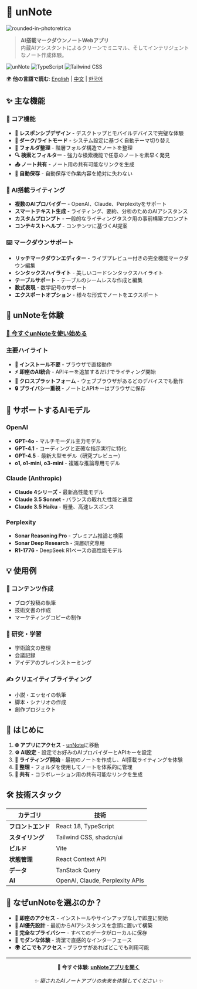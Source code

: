 
# 📝 unNote

![rounded-in-photoretrica](https://github.com/user-attachments/assets/718e66df-1e1d-4b9d-93f6-9509ddfa3d97)

> **AI搭載マークダウンノートWebアプリ**  
> 内蔵AIアシスタントによるクリーンでミニマル、そしてインテリジェントなノート作成体験。

![unNote](https://img.shields.io/badge/Built%20with-React-61DAFB?style=flat-square&logo=react&logoColor=white)
![TypeScript](https://img.shields.io/badge/TypeScript-007ACC?style=flat-square&logo=typescript&logoColor=white)
![Tailwind CSS](https://img.shields.io/badge/Tailwind%20CSS-38B2AC?style=flat-square&logo=tailwind-css&logoColor=white)

🌍 **他の言語で読む**: [English](README.md) | [中文](README-CN.md) | [한국어](README-KR.md)

## ✨ 主な機能

### 🎯 コア機能
- **📱 レスポンシブデザイン** - デスクトップとモバイルデバイスで完璧な体験
- **🌙 ダーク/ライトモード** - システム設定に基づく自動テーマ切り替え
- **📂 フォルダ整理** - 階層フォルダ構造でノートを整理
- **🔍 検索とフィルター** - 強力な検索機能で任意のノートを素早く発見
- **📤 ノート共有** - ノート用の共有可能なリンクを生成
- **💾 自動保存** - 自動保存で作業内容を絶対に失わない

### 🤖 AI搭載ライティング
- **複数のAIプロバイダー** - OpenAI、Claude、Perplexityをサポート
- **スマートテキスト生成** - ライティング、要約、分析のためのAIアシスタンス
- **カスタムプロンプト** - 一般的なライティングタスク用の事前構築プロンプト
- **コンテキストヘルプ** - コンテンツに基づくAI提案

### ⌨️ マークダウンサポート
- **リッチマークダウンエディター** - ライブプレビュー付きの完全機能マークダウン編集
- **シンタックスハイライト** - 美しいコードシンタックスハイライト
- **テーブルサポート** - テーブルのシームレスな作成と編集
- **数式表現** - 数学記号のサポート
- **エクスポートオプション** - 様々な形式でノートをエクスポート

## 🚀 unNoteを体験

### **[🌟 今すぐunNoteを使い始める](https://unnote.works)**

### 主要ハイライト
- **🚫 インストール不要** - ブラウザで直接動作
- **⚡ 即座のAI統合** - APIキーを追加するだけでライティング開始
- **📱 クロスプラットフォーム** - ウェブブラウザがあるどのデバイスでも動作
- **🔒 プライバシー重視** - ノートとAPIキーはブラウザに保存

## 🤖 サポートするAIモデル

### OpenAI
- **GPT-4o** - マルチモーダル主力モデル
- **GPT-4.1** - コーディングと正確な指示実行に特化
- **GPT-4.5** - 最新大型モデル（研究プレビュー）
- **o1, o1-mini, o3-mini** - 複雑な推論専用モデル

### Claude (Anthropic)
- **Claude 4シリーズ** - 最新高性能モデル
- **Claude 3.5 Sonnet** - バランスの取れた性能と速度
- **Claude 3.5 Haiku** - 軽量、高速レスポンス

### Perplexity
- **Sonar Reasoning Pro** - プレミアム推論と検索
- **Sonar Deep Research** - 深層研究専用
- **R1-1776** - DeepSeek R1ベースの高性能モデル

## 💡 使用例

### 📝 コンテンツ作成
- ブログ投稿の執筆
- 技術文書の作成
- マーケティングコピーの制作

### 🔬 研究・学習
- 学術論文の整理
- 会議記録
- アイデアのブレインストーミング

### ✍️ クリエイティブライティング
- 小説・エッセイの執筆
- 脚本・シナリオの作成
- 創作プロジェクト

## 🚀 はじめに

1. **🌐 アプリにアクセス** - [unNote](https://unnote.works)に移動
2. **⚙️ AI設定** - 設定でお好みのAIプロバイダーとAPIキーを設定
3. **📝 ライティング開始** - 最初のノートを作成し、AI搭載ライティングを体験
4. **📁 整理** - フォルダを使用してノートを体系的に管理
5. **🔗 共有** - コラボレーション用の共有可能なリンクを生成

## 🛠️ 技術スタック

| カテゴリ | 技術 |
|----------|------------|
| **フロントエンド** | React 18, TypeScript |
| **スタイリング** | Tailwind CSS, shadcn/ui |
| **ビルド** | Vite |
| **状態管理** | React Context API |
| **データ** | TanStack Query |
| **AI** | OpenAI, Claude, Perplexity APIs |

## 🌟 なぜunNoteを選ぶのか？

- **🚀 即座のアクセス** - インストールやサインアップなしで即座に開始
- **🤖 AI優先設計** - 最初からAIアシスタンスを念頭に置いて構築
- **🔐 完全なプライバシー** - すべてのデータがローカルに保存
- **💎 モダンな体験** - 清潔で直感的なインターフェース
- **🌍 どこでもアクセス** - ブラウザがあればどこでも利用可能

---

<div align="center">
  <strong>🔗 今すぐ体験: <a href="https://unnote.works">unNoteアプリを開く</a></strong><br><br>
  <em>✨ 築されたAIノートアプリの未来を体験してください ✨</em>
</div>

